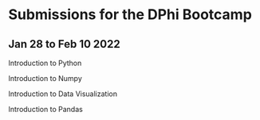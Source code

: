 # Submissions for the DPhi Bootcamp

## Jan 28 to Feb 10 2022


Introduction to Python

Introduction to Numpy

Introduction to Data Visualization

Introduction to Pandas



